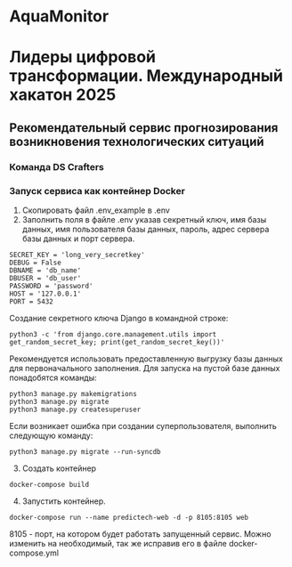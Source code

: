 # AquaMonitor
# Лидеры цифровой трансформации. Международный хакатон 2025 
## Рекомендательный сервис прогнозирования возникновения технологических ситуаций

### Команда DS Crafters

### Запуск сервиса как контейнер Docker
1. Скопировать файл .env_example в .env
2. Заполнить поля в файле .env указав секретный ключ, имя базы данных, имя пользователя базы данных, пароль, адрес сервера базы данных и порт сервера.
```
SECRET_KEY = 'long_very_secretkey'
DEBUG = False
DBNAME = 'db_name'
DBUSER = 'db_user'
PASSWORD = 'password'
HOST = '127.0.0.1'
PORT = 5432
```
Создание секретного ключа Django в командной строке:
```
python3 -c 'from django.core.management.utils import get_random_secret_key; print(get_random_secret_key())'
```

Рекомендуется использовать предоставленную выгрузку базы данных для первоначального заполнения.
Для запуска на пустой базе данных понадобятся команды:
```
python3 manage.py makemigrations
python3 manage.py migrate
python3 manage.py createsuperuser
```
Если возникает ошибка при создании суперпользователя, выполнить следующую команду:
```
python3 manage.py migrate --run-syncdb
```

3. Создать контейнер
```
docker-compose build
```
4. Запустить контейнер. 
```
docker-compose run --name predictech-web -d -p 8105:8105 web
```
8105 - порт, на котором будет работать запущенный сервис. Можно изменить на необходимый, так же исправив его в файле docker-compose.yml